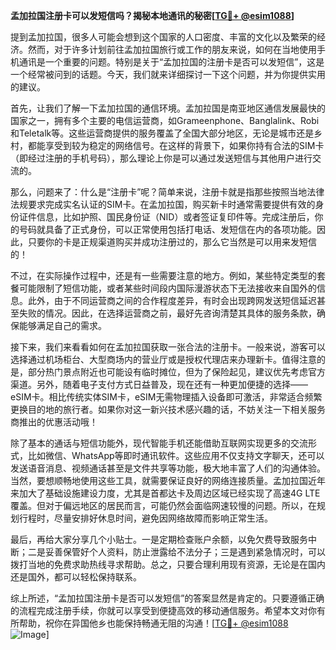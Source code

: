 **孟加拉国注册卡可以发短信吗？揭秘本地通讯的秘密[[TG💪+ @esim1088](https://t.me/s/esim1088)]**

提到孟加拉国，很多人可能会想到这个国家的人口密度、丰富的文化以及繁荣的经济。然而，对于许多计划前往孟加拉国旅行或工作的朋友来说，如何在当地使用手机通讯是一个重要的问题。特别是关于“孟加拉国的注册卡是否可以发短信”，这是一个经常被问到的话题。今天，我们就来详细探讨一下这个问题，并为你提供实用的建议。

首先，让我们了解一下孟加拉国的通信环境。孟加拉国是南亚地区通信发展最快的国家之一，拥有多个主要的电信运营商，如Grameenphone、Banglalink、Robi和Teletalk等。这些运营商提供的服务覆盖了全国大部分地区，无论是城市还是乡村，都能享受到较为稳定的网络信号。在这样的背景下，如果你持有合法的SIM卡（即经过注册的手机号码），那么理论上你是可以通过发送短信与其他用户进行交流的。

那么，问题来了：什么是“注册卡”呢？简单来说，注册卡就是指那些按照当地法律法规要求完成实名认证的SIM卡。在孟加拉国，购买新卡时通常需要提供有效的身份证件信息，比如护照、国民身份证（NID）或者签证复印件等。完成注册后，你的号码就具备了正式身份，可以正常使用包括打电话、发短信在内的各项功能。因此，只要你的卡是正规渠道购买并成功注册过的，那么它当然是可以用来发短信的！

不过，在实际操作过程中，还是有一些需要注意的地方。例如，某些特定类型的套餐可能限制了短信功能，或者某些时间段内国际漫游状态下无法接收来自国外的信息。此外，由于不同运营商之间的合作程度差异，有时会出现跨网发送短信延迟甚至失败的情况。因此，在选择运营商之前，最好先咨询清楚其具体的服务条款，确保能够满足自己的需求。

接下来，我们来看看如何在孟加拉国获取一张合法的注册卡。一般来说，游客可以选择通过机场柜台、大型商场内的营业厅或是授权代理店来办理新卡。值得注意的是，部分热门景点附近也可能设有临时摊位，但为了保险起见，建议优先考虑官方渠道。另外，随着电子支付方式日益普及，现在还有一种更加便捷的选择——eSIM卡。相比传统实体SIM卡，eSIM无需物理插入设备即可激活，非常适合频繁更换目的地的旅行者。如果你对这一新兴技术感兴趣的话，不妨关注一下相关服务商推出的优惠活动哦！

除了基本的通话与短信功能外，现代智能手机还能借助互联网实现更多的交流形式，比如微信、WhatsApp等即时通讯软件。这些应用不仅支持文字聊天，还可以发送语音消息、视频通话甚至是文件共享等功能，极大地丰富了人们的沟通体验。当然，要想顺畅地使用这些工具，就需要保证良好的网络连接质量。孟加拉国近年来加大了基础设施建设力度，尤其是首都达卡及周边区域已经实现了高速4G LTE覆盖。但对于偏远地区的居民而言，可能仍然会面临网速较慢的问题。所以，在规划行程时，尽量安排好休息时间，避免因网络故障而影响正常生活。

最后，再给大家分享几个小贴士。一是定期检查账户余额，以免欠费导致服务中断；二是妥善保管好个人资料，防止泄露给不法分子；三是遇到紧急情况时，可以拨打当地的免费求助热线寻求帮助。总之，只要合理利用现有资源，无论是在国内还是国外，都可以轻松保持联系。

综上所述，“孟加拉国注册卡是否可以发短信”的答案显然是肯定的。只要遵循正确的流程完成注册手续，你就可以享受到便捷高效的移动通信服务。希望本文对你有所帮助，祝你在异国他乡也能保持畅通无阻的沟通！[[TG💪+ @esim1088](https://t.me/s/esim1088) ![Image](https://i.postimg.cc/4NQfJmqS/Snipaste-2025-05-13-00-14-12.png)]